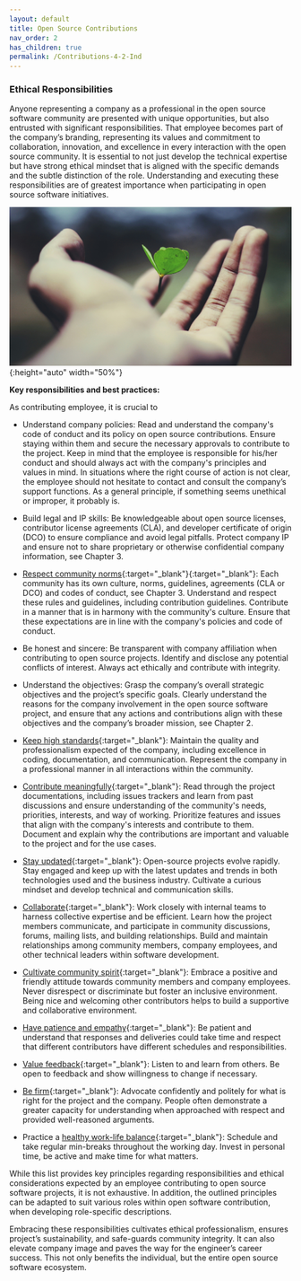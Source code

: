 ```yaml
---
layout: default
title: Open Source Contributions
nav_order: 2
has_children: true
permalink: /Contributions-4-2-Ind
---
```


### Ethical Responsibilities

Anyone representing a company as a professional in the open source software community are presented with unique opportunities, but also entrusted with significant responsibilities. That employee becomes part of the company’s branding, representing its values and commitment to collaboration, innovation, and excellence in every interaction with the open source community. It is essential to not just develop the technical expertise but have strong ethical mindset that is aligned with the specific demands and the subtle distinction of the role. Understanding and executing these responsibilities are of greatest importance when participating in open source software initiatives.

![personal benefits](img/contributions-module4-personal-benefits-2.jpg){:height="auto" width="50%"}

**Key responsibilities and best practices:**

As contributing employee, it is crucial to

* Understand company policies: Read and understand the company's code of conduct and its policy on open source contributions. Ensure staying within them and secure the necessary approvals to contribute to the project. Keep in mind that the employee is responsible for his/her conduct and should always act with the company's principles and values in mind. In situations where the right course of action is not clear, the employee should not hesitate to contact and consult the company’s support functions. As a general principle, if something seems unethical or improper, it probably is.

* Build legal and IP skills: Be knowledgeable about open source licenses, contributor license agreements (CLA), and developer certificate of origin (DCO) to ensure compliance and avoid legal pitfalls. Protect company IP and ensure not to share proprietary or otherwise confidential company information, see Chapter 3.

* [Respect community norms](https://chrisholdgraf.com/blog/2020/organizations-help-oss-guide/){:target="_blank"}{:target="_blank"}: Each community has its own culture, norms, guidelines, agreements (CLA or DCO) and codes of conduct, see Chapter 3. Understand and respect these rules and guidelines, including contribution guidelines. Contribute in a manner that is in harmony with the community's culture. Ensure that these expectations are in line with the company's policies and code of conduct.

* Be honest and sincere: Be transparent with company affiliation when contributing to open source projects. Identify and disclose any potential conflicts of interest. Always act ethically and contribute with integrity.

* Understand the objectives: Grasp the company’s overall strategic objectives and the project’s specific goals. Clearly understand the reasons for the company involvement in the open source software project, and ensure that any actions and contributions align with these objectives and the company’s broader mission, see Chapter 2.

* [Keep high standards](https://architectak.medium.com/a-guide-to-building-a-strong-open-source-portfolio-as-a-software-engineer-cfa8fd429eb4){:target="_blank"}: Maintain the quality and professionalism expected of the company, including excellence in coding, documentation, and communication. Represent the company in a professional manner in all interactions within the community.

* [Contribute meaningfully](https://developer.mozilla.org/en-US/docs/MDN/Community/Open_source_etiquette){:target="_blank"}: Read through the project documentations, including issues trackers and learn from past discussions and ensure understanding of the community's needs, priorities, interests, and way of working. Prioritize features and issues that align with the company's interests and contribute to them. Document and explain why the contributions are important and valuable to the project and for the use cases.

* [Stay updated](https://architectak.medium.com/a-guide-to-building-a-strong-open-source-portfolio-as-a-software-engineer-cfa8fd429eb4){:target="_blank"}: Open-source projects evolve rapidly. Stay engaged and keep up with the latest updates and trends in both technologies used and the business industry. Cultivate a curious mindset and develop technical and communication skills.

* [Collaborate](https://ca.indeed.com/career-advice/career-development/collaboration-skills){:target="_blank"}: Work closely with internal teams to harness collective expertise and be efficient. Learn how the project members communicate, and participate in community discussions, forums, mailing lists, and building relationships. Build and maintain relationships among community members, company employees, and other technical leaders within software development.

* [Cultivate community spirit](https://www.freecodecamp.org/news/practical-skills-for-open-source-maintainers/){:target="_blank"}: Embrace a positive and friendly attitude towards community members and company employees. Never disrespect or discriminate but foster an inclusive environment. Being nice and welcoming other contributors helps to build a supportive and collaborative environment.

* [Have patience and empathy](https://www.freecodecamp.org/news/practical-skills-for-open-source-maintainers/){:target="_blank"}: Be patient and understand that responses and deliveries could take time and respect that different contributors have different schedules and responsibilities.

* [Value feedback](https://www.freecodecamp.org/news/practical-skills-for-open-source-maintainers/){:target="_blank"}: Listen to and learn from others. Be open to feedback and show willingness to change if necessary.

* [Be firm](https://www.freecodecamp.org/news/practical-skills-for-open-source-maintainers/){:target="_blank"}: Advocate confidently and politely for what is right for the project and the company. People often demonstrate a greater capacity for understanding when approached with respect and provided well-reasoned arguments.

* Practice a [healthy work-life balance](https://www.linkedin.com/pulse/promote-work-life-balance-software-developers-logicabeans){:target="_blank"}: Schedule and take regular min-breaks throughout the working day. Invest in personal time, be active and make time for what matters.

While this list provides key principles regarding responsibilities and ethical considerations expected by an employee contributing to open source software projects, it is not exhaustive. In addition, the outlined principles can be adapted to suit various roles within open software contribution, when developing role-specific descriptions.

Embracing these responsibilities cultivates ethical professionalism, ensures project’s sustainability, and safe-guards community integrity. It can also elevate company image and paves the way for the engineer’s career success. This not only benefits the individual, but the entire open source software ecosystem.
